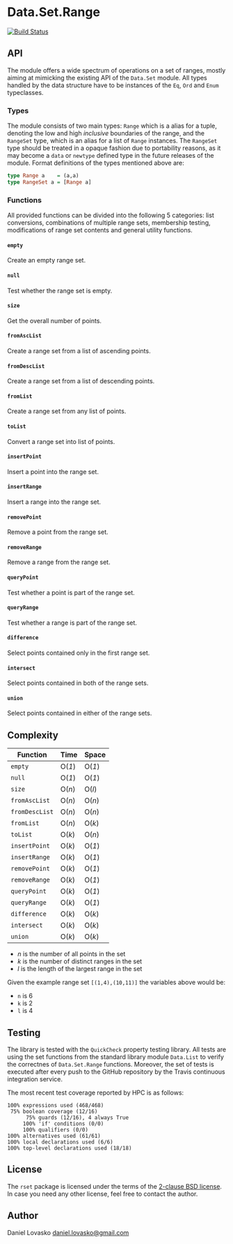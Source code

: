 # Data.Set.Range
[![Build Status](https://travis-ci.org/lovasko/rset.svg?branch=master)](https://travis-ci.org/lovasko/rset)

## API
The module offers a wide spectrum of operations on a set of ranges, mostly
aiming at mimicking the existing API of the `Data.Set` module. All types
handled by the data structure have to be instances of the `Eq`, `Ord` and
`Enum` typeclasses.

### Types
The module consists of two main types: `Range` which is a alias for a tuple,
denoting the low and high _inclusive_ boundaries of the range, and the
`RangeSet` type, which is an alias for a list of `Range` instances. The
`RangeSet` type should be treated in a opaque fashion due to portability
reasons, as it may become a `data` or `newtype` defined type in the future
releases of the module. Format definitions of the types mentioned above are:

```haskell
type Range a    = (a,a)
type RangeSet a = [Range a]
```

### Functions
All provided functions can be divided into the following 5 categories: list
conversions, combinations of multiple range sets, membership testing,
modifications of range set contents and general utility functions.

#### `empty`
Create an empty range set.

#### `null`
Test whether the range set is empty.

#### `size`
Get the overall number of points.

#### `fromAscList`
Create a range set from a list of ascending points. 

#### `fromDescList`
Create a range set from a list of descending points.

#### `fromList`
Create a range set from any list of points.

#### `toList`
Convert a range set into list of points.

#### `insertPoint`
Insert a point into the range set.

#### `insertRange`
Insert a range into the range set.

#### `removePoint`
Remove a point from the range set.

#### `removeRange`
Remove a range from the range set.

#### `queryPoint`
Test whether a point is part of the range set.

#### `queryRange`
Test whether a range is part of the range set.

#### `difference`
Select points contained only in the first range set.

#### `intersect`
Select points contained in both of the range sets.

#### `union`
Select points contained in either of the range sets.

## Complexity

| Function       | Time   | Space  |
|----------------|--------|--------|
| `empty`        | O(*1*) | O(*1*) |
| `null`         | O(*1*) | O(*1*) |
| `size`         | O(*n*) | O(*l*) |
| `fromAscList`  | O(*n*) | O(*n*) |
| `fromDescList` | O(*n*) | O(*n*) |
| `fromList`     | O(*n*) | O(*k*) |
| `toList`       | O(*k*) | O(*n*) |
| `insertPoint`  | O(*k*) | O(*1*) |
| `insertRange`  | O(*k*) | O(*1*) |
| `removePoint`  | O(*k*) | O(*1*) |
| `removeRange`  | O(*k*) | O(*1*) |
| `queryPoint`   | O(*k*) | O(*1*) |
| `queryRange`   | O(*k*) | O(*1*) |
| `difference`   | O(*k*) | O(*k*) |
| `intersect`    | O(*k*) | O(*k*) |
| `union`        | O(*k*) | O(*k*) |

* *n* is the number of all points in the set
* *k* is the number of distinct ranges in the set
* *l* is the length of the largest range in the set

Given the example range set `[(1,4),(10,11)]` the variables above would be:
* `n` is 6
* `k` is 2
* `l` is 4

## Testing
The library is tested with the `QuickCheck` property testing library. All tests
are using the set functions from the standard library module `Data.List` to
verify the correctnes of `Data.Set.Range` functions. Moreover, the set of tests
is executed after every push to the GitHub repository by the Travis continuous
integration service.

The most recent test coverage reported by HPC is as follows:
```
100% expressions used (468/468)
 75% boolean coverage (12/16)
      75% guards (12/16), 4 always True
     100% 'if' conditions (0/0)
     100% qualifiers (0/0)
100% alternatives used (61/61)
100% local declarations used (6/6)
100% top-level declarations used (18/18)
```

## License
The `rset` package is licensed under the terms of the [2-clause BSD
license](LICENSE). In case you need any other license, feel free to contact the
author.

## Author
Daniel Lovasko <daniel.lovasko@gmail.com>
